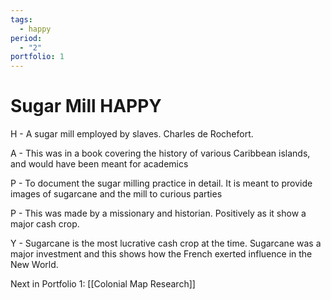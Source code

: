 ```yaml
---
tags:
  - happy
period:
  - "2"
portfolio: 1
---
```

# Sugar Mill HAPPY
H - A sugar mill employed by slaves. Charles de Rochefort.

A - This was in a book covering the history of various Caribbean islands, and would have been meant for academics

P - To document the sugar milling practice in detail. It is meant to provide images of sugarcane and the mill to curious parties

P - This was made by a missionary and historian. Positively as it show a major cash crop.

Y - Sugarcane is the most lucrative cash crop at the time. Sugarcane was a major investment and this shows how the French exerted influence in the New World.

Next in Portfolio 1: [[Colonial Map Research]]